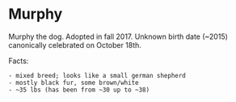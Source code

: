 # Murphy

Murphy the dog. Adopted in fall 2017. Unknown birth date (~2015) canonically celebrated on October 18th.

Facts:

    - mixed breed; looks like a small german shepherd
    - mostly black fur, some brown/white
    - ~35 lbs (has been from ~30 up to ~38)

